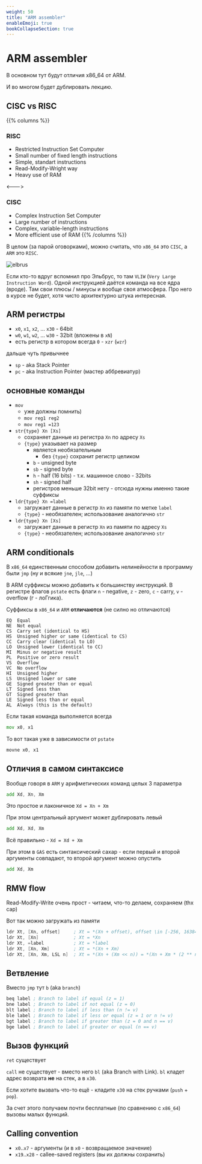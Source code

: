 ```yaml
---
weight: 50
title: "ARM assembler"
enableEmoji: true
bookCollapseSection: true
---
```


# ARM assembler

В основном тут будут отличия x86_64 от ARM.

И во многом будет дублировать лекцию.

## CISC vs RISC

{{% columns %}}
### RISC
- Restricted Instruction Set Computer
- Small number of fixed length instructions
- Simple, standart instructions
- Read-Modify-Wright way
- Heavy use of RAM

<--->

### CISC
- Complex Instruction Set Computer
- Large number of instructions
- Complex, variable-length instructions
- More efficient use of RAM
{{% /columns %}}


В целом (за парой оговорками), можно считать, что `x86_64` это `CISC`, а `ARM` это `RISC`.

![elbrus](../../../sems/arm/elbrus.jpg)

Если кто-то вдруг вспомнил про Эльбрус, то там `VLIW` (`Very Large Instruction Word`).
Одной инструкцией даётся команда на все ядра (вроде). Там свои плюсы / минусы и вообще своя атмосфера.
Про него в курсе не будет, хотя чисто архитектурно штука интересная.

## ARM регистры

- `x0`, `x1`, `x2`, ... `x30` - 64bit
- `w0`, `w1`, `w2`, ... `w30` - 32bit (вложены в `xN`)
- есть регистр в котором всегда `0` - `xzr` (`wzr`)

дальше чуть привычнее
- `sp` - aka Stack Pointer
- `pc` - aka Instruction Pointer (мастер аббревиатур)

## основные команды

- `mov`
    - уже должны помнить)
    - `mov reg1 reg2`
    - `mov reg1 =123`
- `str{type} Xn [Xs]`
    - сохраняет данные из регистра `Xn` по адресу `Xs`
    - `{type}` указывает на размер
        - является необязательным
            - без `{type}` сохранит регистр целиком
        - `b` - unsigned byte
        - `sb` - signed byte
        - `h` - half (16 bits) - т.к. машинное слово - 32bits
        - `sh` - signed half
        - регистров меньше 32bit нету - отсюда нужны именно такие суффиксы
- `ldr{type} Xn =label`
    - загружает данные в регистр `Xn` из памяти по метке `label`
    - `{type}` - необязателен; использование аналогично `str`
- `ldr{type} Xn [Xs]`
    - загружает данные в регистр `Xn` из памяти по адресу `Xs`
    - `{type}` - необязателен; использование аналогично `str`

## ARM conditionals

В `x86_64` единственным способом добавить нелинейности в программу были `jmp`
(ну и всякие `jne`, `jle`, ...)

В ARM суффиксы можно добавить к большинству инструкций.
В регистре флагов `pstate` есть флаги `n` - negative, `z` - zero, `c` - carry, `v` - overflow (г - лоГгика).

Суффиксы в `x86_64` и `ARM` **отличаются** (не силно но отличаются)

```
EQ	Equal
NE	Not equal
CS	Carry set (identical to HS)
HS	Unsigned higher or same (identical to CS)
CC	Carry clear (identical to LO)
LO	Unsigned lower (identical to CC)
MI	Minus or negative result
PL	Positive or zero result
VS	Overflow
VC	No overflow
HI	Unsigned higher
LS	Unsigned lower or same
GE	Signed greater than or equal
LT	Signed less than
GT	Signed greater than
LE	Signed less than or equal
AL	Always (this is the default)
```

Если такая команда выполняется всегда
```asm
mov x0, x1
```

То вот такая уже в зависимости от `pstate`
```asm
movne x0, x1
```

## Отличия в самом синтаксисе

Вообще говоря в `ARM` у арифметических команд целых 3 параметра
```asm
add Xd, Xn, Xm
```

Это простое и лаконичное `Xd = Xn + Xm`

При этом центральный аргумент может дублировать левый
```asm
add Xd, Xd, Xm
```
Всё правильно - `Xd = Xd + Xm`

При этом в `GAS` есть синтаксический сахар - если первый и второй аргументы
совпадают, то второй аргумент можно опустить
```asm
add Xd, Xm
```

## RMW flow

Read-Modify-Write очень прост - читаем, что-то делаем, сохраняем (thx cap)

Вот так можно загружать из памяти
```asm
ldr Xt, [Xn, offset]     ; Xt = *(Xn + offset), offset \in [-256, 16384)
ldr Xt, [Xn]             ; Xt = *Xn
ldr Xt, =label           ; Xt = *label
ldr Xt, [Xn, Xm]         ; Xt = *(Xn + Xm)
ldr Xt, [Xn, Xm, LSL n]  ; Xt = *(Xn + (Xm << n)) = *(Xn + Xm * (2 ** n)), n = 1/2/3/4/8
```

## Ветвление

Вместо `jmp` тут `b` (aka `branch`)

```asm
beq label ; Branch to label if equal (z = 1)
bne label ; Branch to label if not equal (z = 0)
blt label ; Branch to label if less than (n != v)
ble label ; Branch to label if less or equal (z = 1 or n != v)
bgt label ; Branch to label if greater than (z = 0 and n == v)
bge label ; Branch to label if greater or equal (n == v)
```

## Вызов функций

`ret` существует

`call` не существует - вместо него `bl` (aka Branch with Link).
`bl` кладет адрес возврата **не** на стек, а в `x30`.

Если хотите вызвать что-то ещё - кладите `x30` на стек ручками (`push` + `pop`).

За счет этого получаем почти бесплатные (по сравнению с `x86_64`) вызовы малых функций.


## Calling convention

- `x0`..`x7` - аргументы (и в `x0` - возвращаемое значение)
- `x19`..`x28` - callee-saved registers (вы их должны сохранить)
